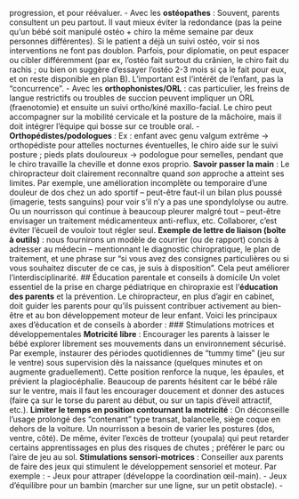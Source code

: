 progression, et pour réévaluer. - Avec les **ostéopathes** : Souvent, parents consultent un peu partout. Il vaut mieux éviter la redondance (pas la peine qu’un bébé soit manipulé ostéo + chiro la même semaine par deux personnes différentes). Si le patient a déjà un suivi ostéo, voir si nos interventions ne font pas doublon. Parfois, pour diplomatie, on peut espacer ou cibler différemment (par ex, l’ostéo fait surtout du crânien, le chiro fait du rachis ; ou bien on suggère d’essayer l’ostéo 2-3 mois si ça le fait pour eux, et on reste disponible en plan B). L’important est l’intérêt de l’enfant, pas la “concurrence”. - Avec les **orthophonistes/ORL** : cas particulier, les freins de langue restrictifs ou troubles de succion peuvent impliquer un ORL (fraenotomie) et ensuite un suivi ortho/kiné maxillo-facial. Le chiro peut accompagner sur la mobilité cervicale et la posture de la mâchoire, mais il doit intégrer l’équipe qui bosse sur ce trouble oral. - **Orthopédistes/podologues** : Ex : enfant avec genu valgum extrême -> orthopédiste pour attelles nocturnes éventuelles, le chiro aide sur le suivi posture ; pieds plats douloureux -> podologue pour semelles, pendant que le chiro travaille la cheville et donne exos proprio. **Savoir passer la main** : Le chiropracteur doit clairement reconnaître quand *son* approche a atteint ses limites. Par exemple, une amélioration incomplète ou temporaire d’une douleur de dos chez un ado sportif – peut-être faut-il un bilan plus poussé (imagerie, tests sanguins) pour voir s’il n’y a pas une spondylolyse ou autre. Ou un nourrisson qui continue à beaucoup pleurer malgré tout – peut-être envisager un traitement médicamenteux anti-reflux, etc. Collaborer, c’est éviter l’écueil de vouloir tout régler seul. **Exemple de lettre de liaison (boîte à outils)** : nous fournirons un modèle de courrier (ou de rapport) concis à adresser au médecin – mentionnant le diagnostic chiropratique, le plan de traitement, et une phrase sur “si vous avez des consignes particulières ou si vous souhaitez discuter de ce cas, je suis à disposition”. Cela peut améliorer l’interdisciplinarité. ## Éducation parentale et conseils à domicile Un volet essentiel de la prise en charge pédiatrique en chiropraxie est l’**éducation des parents** et la prévention. Le chiropracteur, en plus d’agir en cabinet, doit guider les parents pour qu’ils puissent contribuer activement au bien-être et au bon développement moteur de leur enfant. Voici les principaux axes d’éducation et de conseils à aborder : ### Stimulations motrices et développementales **Motricité libre** : Encourager les parents à laisser le bébé explorer librement ses mouvements dans un environnement sécurisé. Par exemple, instaurer des périodes quotidiennes de “tummy time” (jeu sur le ventre) sous supervision dès la naissance (quelques minutes et on augmente graduellement). Cette position renforce la nuque, les épaules, et prévient la plagiocéphalie. Beaucoup de parents hésitent car le bébé râle sur le ventre, mais il faut les encourager doucement et donner des astuces (faire ça sur le torse du parent au début, ou sur un tapis d’éveil attractif, etc.). **Limiter le temps en position contournant la motricité** : On déconseille l’usage prolongé des “contenant” type transat, balancelle, siège coque en dehors de la voiture. Un nourrisson a besoin de varier les postures (dos, ventre, côté). De même, éviter l’excès de trotteur (youpala) qui peut retarder certains apprentissages en plus des risques de chutes ; préférer le parc ou l’aire de jeu au sol. **Stimulations sensori-motrices** : Conseiller aux parents de faire des jeux qui stimulent le développement sensoriel et moteur. Par exemple : - Jeux pour attraper (développe la coordination œil-main). - Jeux d’équilibre pour un bambin (marcher sur une ligne, sur un petit obstacle). -